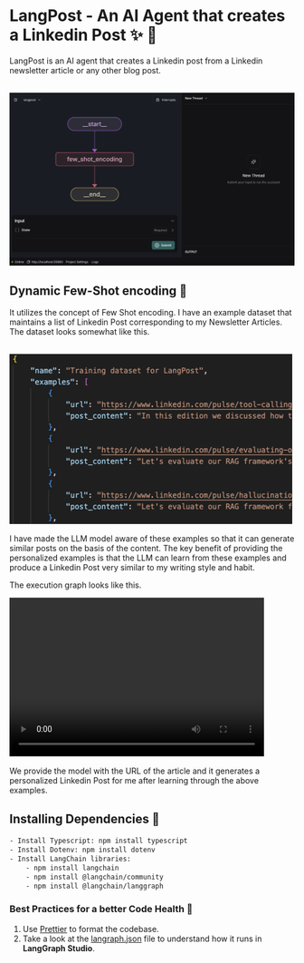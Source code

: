 # LangPost - An AI Agent that creates a Linkedin Post :sparkles: :postbox:

LangPost is an AI agent that creates a Linkedin post from a Linkedin newsletter article or any other blog post.

<br>
<img src="./media/langstudio-graph.png">

<br>

## Dynamic Few-Shot encoding :trident:

It utilizes the concept of Few Shot encoding. I have an example dataset that maintains a list of Linkedin Post corresponding to my Newsletter Articles. The dataset looks somewhat like this.

<br>
<img src="./media/dataset.png" width=500 height=300>

<br>

I have made the LLM model aware of these examples so that it can generate similar posts on the basis of the content. The key benefit of providing the personalized examples is that the LLM can learn from these examples and produce a Linkedin Post very similar to my writing style and habit.

The execution graph looks like this.

<video src="media/graph-execute.mov" width="450" height="280" controls></video>

We provide the model with the URL of the article and it generates a personalized Linkedin Post for me after learning through the above examples.

## Installing Dependencies :syringe:

    - Install Typescript: npm install typescript
    - Install Dotenv: npm install dotenv
    - Install LangChain libraries: 
        - npm install langchain
        - npm install @langchain/community
        - npm install @langchain/langgraph

### Best Practices for a better Code Health :pushpin:

1. Use [Prettier](https://prettier.io/) to format the codebase.
2. Take a look at the [langraph.json](./langgraph.json) file to understand how it runs in **LangGraph Studio**.

